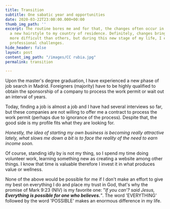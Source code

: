 ```yaml
---
title: Transition
subtitle: One sabatic year and opportunities
date: 2020-03-22T23:00:00.000+00:00
thumb_img_path: ''
excerpt: The routine bores me and for that, the changes often occur in my life. From
  a new hairstyle to my country of residence. Definitely, changes bring some challenges
  more difficult than others, but during this new stage of my life, I experience some
  professional challenges.
hide_header: false
layout: post
content_img_path: "/images/CC rubia.jpg"
permalink: transition

---
```

Upon the master's degree graduation, I have experienced a new phase of job search in Madrid. Foreigners (majority) have to be highly qualified to obtain the sponsorship of a company to process the work permit or wait out an interval of years.

Today, finding a job is almost a job and I have had several interviews so far, but these companies are not willing to offer me a contract to process the work permit (perhaps due to ignorance of the process). Despite that, the good side is my profile fits what they are looking for.

_Honestly, the idea of starting my own business is becoming really attractive lately, what slows me down a bit is to face the reality of the need to earn income soon._

Of course, standing idly by is not my thing, so I spend my time doing volunteer work, learning something new as creating a website among other things. I know that time is valuable therefore I invest it in what produces value or wellness.

None of the above would be possible for me if I don't make an effort to give my best on everything I do and place my trust in God, that's why the promise of Mark 9:23 (NIV) is my favorite one: "_If you can’? said Jesus, **Everything is possible for one who believes.**"_. The word 'EVERYTHING' followed by the word 'POSSIBLE' makes an enormous difference in my life.